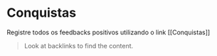 # Conquistas
 
 Registre todos os feedbacks positivos utilizando o link [[Conquistas]]
 
 
 > Look at backlinks to find the content.

